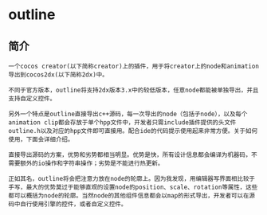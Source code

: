 outline
=======
简介
-------
    一个cocos creator(以下简称creator)上的插件，用于将creator上的node和animation导出到cocos2dx(以下简称2dx)中。
    
    不同于官方版本，outline将支持2dx版本3.x中的较低版本，任意node都能被单独导出，并且支持自定义控件。
    
    另外一个特点是outline直接导出c++源码，每一次导出的node（包括子node），以及每个animation clip都会存放于单个hpp文件中，开发者只需include插件提供的头文件outline.h以及对应的hpp文件即可直接用。配合ide的代码提示使用起来非常方便。关于如何使用，下面会详细介绍。
    
    直接导出源码的方案，优势和劣势都相当明显。优势是快，所有设计信息都会编译为机器码，不需要额外的io操作和字符串操作；劣势是不能进行热更新。
    
    正如其名，outline将会把注意力放在node的轮廓上。因为我发现，用编辑器写界面相比较于手写，最大的优势莫过于能够直观的设置node的position、scale、rotation等属性，这些都可以概括为node的轮廓。当然node的其他组件信息都会以map的形式导出，开发者可以在源码中自行使用引擎的控件，或者自定义控件。
